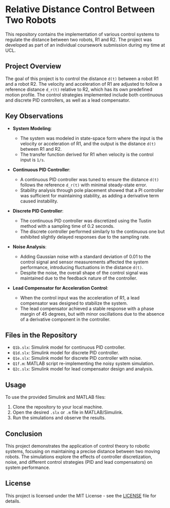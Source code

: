 # Relative Distance Control Between Two Robots

This repository contains the implementation of various control systems to regulate the distance between two robots, R1 and R2. The project was developed as part of an individual coursework submission during my time at UCL.

## Project Overview

The goal of this project is to control the distance `d(t)` between a robot R1 and a robot R2. The velocity and acceleration of R1 are adjusted to follow a reference distance `d_r(t)` relative to R2, which has its own predefined motion profile. The control strategies implemented include both continuous and discrete PID controllers, as well as a lead compensator.

## Key Observations

- **System Modeling**:
  - The system was modeled in state-space form where the input is the velocity or acceleration of R1, and the output is the distance `d(t)` between R1 and R2.
  - The transfer function derived for R1 when velocity is the control input is `1/s`.

- **Continuous PID Controller**:
  - A continuous PID controller was tuned to ensure the distance `d(t)` follows the reference `d_r(t)` with minimal steady-state error.
  - Stability analysis through pole placement showed that a PI controller was sufficient for maintaining stability, as adding a derivative term caused instability.

- **Discrete PID Controller**:
  - The continuous PID controller was discretized using the Tustin method with a sampling time of 0.2 seconds.
  - The discrete controller performed similarly to the continuous one but exhibited slightly delayed responses due to the sampling rate.

- **Noise Analysis**:
  - Adding Gaussian noise with a standard deviation of 0.01 to the control signal and sensor measurements affected the system performance, introducing fluctuations in the distance `d(t)`.
  - Despite the noise, the overall shape of the control signal was maintained due to the feedback nature of the controller.

- **Lead Compensator for Acceleration Control**:
  - When the control input was the acceleration of R1, a lead compensator was designed to stabilize the system.
  - The lead compensator achieved a stable response with a phase margin of 45 degrees, but with minor oscillations due to the absence of a derivative component in the controller.

## Files in the Repository

- `Q1b.slx`: Simulink model for continuous PID controller.
- `Q1d.slx`: Simulink model for discrete PID controller.
- `Q1e.slx`: Simulink model for discrete PID controller with noise.
- `Q1f.m`: MATLAB script re-implementing the noisy system simulation.
- `Q2c.slx`: Simulink model for lead compensator design and analysis.

## Usage

To use the provided Simulink and MATLAB files:

1. Clone the repository to your local machine.
2. Open the desired `.slx` or `.m` file in MATLAB/Simulink.
3. Run the simulations and observe the results.

## Conclusion

This project demonstrates the application of control theory to robotic systems, focusing on maintaining a precise distance between two moving robots. The simulations explore the effects of controller discretization, noise, and different control strategies (PID and lead compensators) on system performance.

## License

This project is licensed under the MIT License - see the [LICENSE](LICENSE) file for details.
